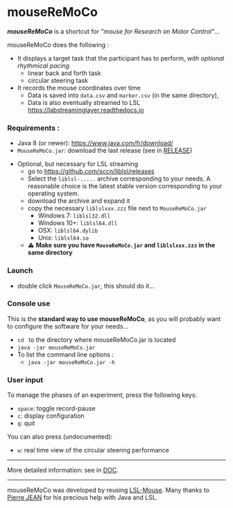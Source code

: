 
# mouseReMoCo
***mouseReMoCo*** is a shortcut for *"mouse for Research on Motor Control"*...  

mouseReMoCo does the following :
* It displays a target task that the participant has to perform, *with optional rhythmical pacing*
	 * linear back and forth task 
     * circular steering task 
* It records the mouse coordinates over time  
	* Data is saved into  `data.csv` and `marker.csv` (in the same directory), 
	* Data is also eventually streamed to LSL   
https://labstreaminglayer.readthedocs.io   


### Requirements :
- Java 8 (or newer): https://www.java.com/fr/download/  
- `MouseReMoCo.jar`: download the last release (see in [RELEASE](/RELEASE/))
* Optional, but necessary for LSL streaming
	- go to https://github.com/sccn/liblsl/releases
	- Select the `liblsl-.....` archive corresponding to your needs. A reasonable choice is the latest stable version corresponding to your operating system.   
	- download the archive and expand it
	- copy the necessary  `liblslxxx.zzz` file next to `MouseReMoCo.jar`
		- Windows 7:  `liblsl32.dll`
		- Windows 10+: `liblsl64.dll`
		- OSX: `liblsl64.dylib`
		- Unix: `liblsl64.so`
	- :warning: **Make sure you have `MouseReMoCo.jar` and `liblslxxx.zzz` in the same directory**

### Launch
- double click `MouseReMoCo.jar`, this should do it...

### Console use
This is the **standard way to use mouseReMoCo**, as you will probably want to configure the software for your needs... 
- `cd ` to the directory where mouseReMoCo.jar is located    
- `java -jar mouseReMoCo.jar`   
- To list the command line options :  
	- `java -jar mouseReMoCo.jar -h`


### User input
To manage the phases of an experiment, press the following keys:
- `space`: toggle record-pause
- `c`: display configuration
- `q`: quit

You can also press (undocumented): 
- `w`: real time view of the circular steering performance

-----  

More detailed information: see in [DOC](/DOC/).  

-----  
mouseReMoCo was developed by reusing [LSL-Mouse](https://github.com/KarimaBak/LSL-Mouse). Many thanks to [Pierre JEAN](https://github.com/pierrejean) for his precious help with Java and LSL.
